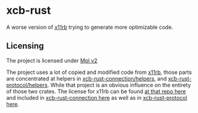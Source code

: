 # xcb-rust 
A worse version of [x11rb](https://github.com/psychon/x11rb) trying to generate 
more optimizable code.

## Licensing
The project is licensed under [Mpl v2](LICENSE)

The project uses a lot of copied and modified code from [x11rb](https://github.com/psychon/x11rb), 
those parts are concentrated at helpers in [xcb-rust-connection/helpers](xcb-rust-connection/src/helpers), 
and [xcb-rust-protocol/helpers](xcb-rust-protocol/src/helpers). While that project is an obvious influence on the 
entirety of those two crates.
The license for x11rb can be found [at that repo here](https://github.com/psychon/x11rb/blob/33a438c93c3cbf7dc2b25bbc2f4b726b800c3117/LICENSE-MIT) 
and included in [xcb-rust-connection here](xcb-rust-connection/src/helpers/x11rb-MIT-LICENSE) as well as in [xcb-rust-protocol here](xcb-rust-protocol/src/helpers/x11rb-MIT-LICENSE).